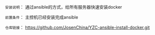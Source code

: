 `安装说明`： 通过ansible的方式，给所有服务器快速安装docker

`前置条件`： 主控机已经安装完成ansible

`仓库链接`： https://github.com/JosenChina/YZC-ansible-install-docker.git

